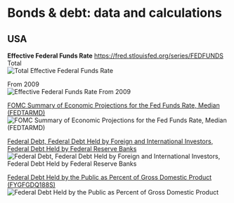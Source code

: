 # Bonds & debt: data and calculations         

## USA      
**Effective Federal Funds Rate** https://fred.stlouisfed.org/series/FEDFUNDS           
Total        
![Total Effective Federal Funds Rate](https://fred.stlouisfed.org/graph/fredgraph.png?g=1aSO3)

From 2009                   
![Effective Federal Funds Rate From 2009](https://fred.stlouisfed.org/graph/fredgraph.png?g=1bv4s)                    
           
[FOMC Summary of Economic Projections for the Fed Funds Rate, Median (FEDTARMD)](https://fred.stlouisfed.org/series/FEDTARMD)                       
![ FOMC Summary of Economic Projections for the Fed Funds Rate, Median (FEDTARMD)](https://fred.stlouisfed.org/graph/fredgraph.png?g=19eoE)              
          
[Federal Debt, Federal Debt Held by Foreign and International Investors, Federal Debt Held by Federal Reserve Banks](https://fred.stlouisfed.org/graph/?g=1cg3d)            
![Federal Debt, Federal Debt Held by Foreign and International Investors, Federal Debt Held by Federal Reserve Banks](https://fred.stlouisfed.org/graph/fredgraph.png?g=1cg3d)             

[Federal Debt Held by the Public as Percent of Gross Domestic Product (FYGFGDQ188S)](https://fred.stlouisfed.org/series/FYGFGDQ188S)              
![Federal Debt Held by the Public as Percent of Gross Domestic Product](https://fred.stlouisfed.org/graph/fredgraph.png?g=1cg3D)  


